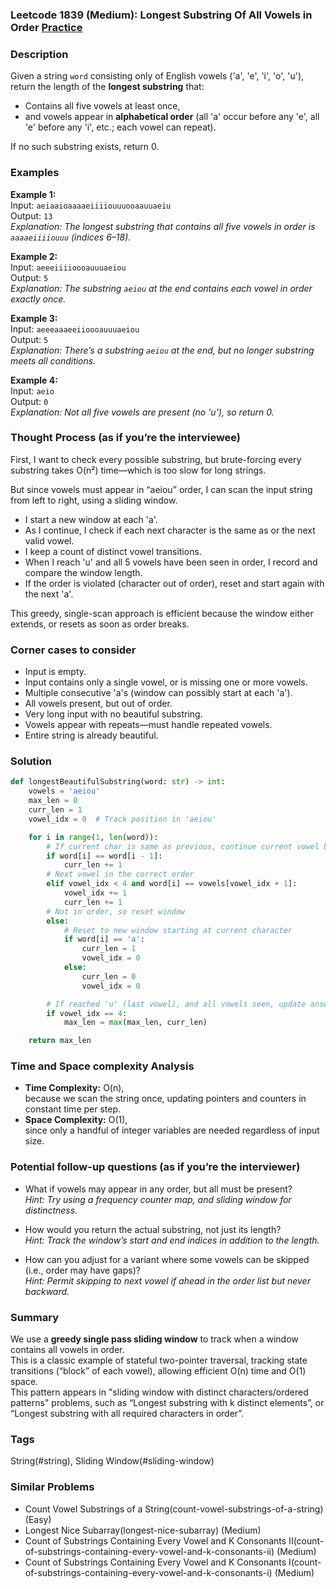 ### Leetcode 1839 (Medium): Longest Substring Of All Vowels in Order [Practice](https://leetcode.com/problems/longest-substring-of-all-vowels-in-order)

### Description  
Given a string `word` consisting only of English vowels ('a', 'e', 'i', 'o', 'u'), return the length of the **longest substring** that:
- Contains all five vowels at least once,  
- and vowels appear in **alphabetical order** (all 'a' occur before any 'e', all 'e' before any 'i', etc.; each vowel can repeat).

If no such substring exists, return 0.

### Examples  

**Example 1:**  
Input: `aeiaaioaaaaeiiiiouuuooaauuaeiu`  
Output: `13`  
*Explanation: The longest substring that contains all five vowels in order is `aaaaeiiiiouuu` (indices 6–18).*

**Example 2:**  
Input: `aeeeiiiioooauuuaeiou`  
Output: `5`  
*Explanation: The substring `aeiou` at the end contains each vowel in order exactly once.*

**Example 3:**  
Input: `aeeeaaaeeiioooauuuaeiou`  
Output: `5`  
*Explanation: There’s a substring `aeiou` at the end, but no longer substring meets all conditions.*

**Example 4:**  
Input: `aeio`  
Output: `0`  
*Explanation: Not all five vowels are present (no 'u'), so return 0.*

### Thought Process (as if you’re the interviewee)  
First, I want to check every possible substring, but brute-forcing every substring takes O(n²) time—which is too slow for long strings.

But since vowels must appear in “aeiou” order, I can scan the input string from left to right, using a sliding window.  
- I start a new window at each 'a'.  
- As I continue, I check if each next character is the same as or the next valid vowel.  
- I keep a count of distinct vowel transitions.  
- When I reach 'u' and all 5 vowels have been seen in order, I record and compare the window length.  
- If the order is violated (character out of order), reset and start again with the next 'a'.

This greedy, single-scan approach is efficient because the window either extends, or resets as soon as order breaks.

### Corner cases to consider  
- Input is empty.
- Input contains only a single vowel, or is missing one or more vowels.
- Multiple consecutive 'a's (window can possibly start at each 'a').
- All vowels present, but out of order.
- Very long input with no beautiful substring.
- Vowels appear with repeats—must handle repeated vowels.
- Entire string is already beautiful.

### Solution

```python
def longestBeautifulSubstring(word: str) -> int:
    vowels = 'aeiou'
    max_len = 0
    curr_len = 1
    vowel_idx = 0  # Track position in 'aeiou'

    for i in range(1, len(word)):
        # If current char is same as previous, continue current vowel block
        if word[i] == word[i - 1]:
            curr_len += 1
        # Next vowel in the correct order
        elif vowel_idx < 4 and word[i] == vowels[vowel_idx + 1]:
            vowel_idx += 1
            curr_len += 1
        # Not in order, so reset window
        else:
            # Reset to new window starting at current character
            if word[i] == 'a':
                curr_len = 1
                vowel_idx = 0
            else:
                curr_len = 0
                vowel_idx = 0

        # If reached 'u' (last vowel), and all vowels seen, update answer
        if vowel_idx == 4:
            max_len = max(max_len, curr_len)

    return max_len
```

### Time and Space complexity Analysis  

- **Time Complexity:** O(n),  
  because we scan the string once, updating pointers and counters in constant time per step.
- **Space Complexity:** O(1),  
  since only a handful of integer variables are needed regardless of input size.

### Potential follow-up questions (as if you’re the interviewer)  

- What if vowels may appear in any order, but all must be present?  
  *Hint: Try using a frequency counter map, and sliding window for distinctness.*

- How would you return the actual substring, not just its length?  
  *Hint: Track the window’s start and end indices in addition to the length.*

- How can you adjust for a variant where some vowels can be skipped (i.e., order may have gaps)?  
  *Hint: Permit skipping to next vowel if ahead in the order list but never backward.*

### Summary
We use a **greedy single pass sliding window** to track when a window contains all vowels in order.  
This is a classic example of stateful two-pointer traversal, tracking state transitions (“block” of each vowel), allowing efficient O(n) time and O(1) space.  
This pattern appears in "sliding window with distinct characters/ordered patterns" problems, such as “Longest substring with k distinct elements”, or “Longest substring with all required characters in order”.

### Tags
String(#string), Sliding Window(#sliding-window)

### Similar Problems
- Count Vowel Substrings of a String(count-vowel-substrings-of-a-string) (Easy)
- Longest Nice Subarray(longest-nice-subarray) (Medium)
- Count of Substrings Containing Every Vowel and K Consonants II(count-of-substrings-containing-every-vowel-and-k-consonants-ii) (Medium)
- Count of Substrings Containing Every Vowel and K Consonants I(count-of-substrings-containing-every-vowel-and-k-consonants-i) (Medium)